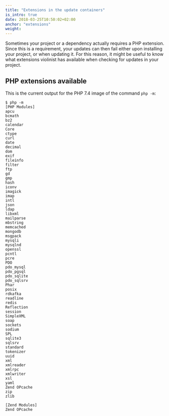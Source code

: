 ```yaml
---
title: "Extensions in the update containers"
is_intro: true
date: 2018-03-25T10:50:02+02:00
anchor: "extensions"
weight:
---
```


Sometimes your project or a dependency actually requires a PHP extension. Since this is a requirement, your updates can then fail either upon installing your project, or when updating it. For this reason, it might be useful to know what extensions violinist has available when checking for updates in your project.
## PHP extensions available

This is the current output for the PHP 7.4 image of the command `php -m`:

```
$ php -m
[PHP Modules]
apcu
bcmath
bz2
calendar
Core
ctype
curl
date
decimal
dom
exif
fileinfo
filter
ftp
gd
gmp
hash
iconv
imagick
imap
intl
json
ldap
libxml
mailparse
mbstring
memcached
mongodb
msgpack
mysqli
mysqlnd
openssl
pcntl
pcre
PDO
pdo_mysql
pdo_pgsql
pdo_sqlite
pdo_sqlsrv
Phar
posix
rdkafka
readline
redis
Reflection
session
SimpleXML
soap
sockets
sodium
SPL
sqlite3
sqlsrv
standard
tokenizer
uuid
xml
xmlreader
xmlrpc
xmlwriter
xsl
yaml
Zend OPcache
zip
zlib

[Zend Modules]
Zend OPcache
```
